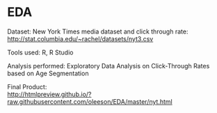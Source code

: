 # EDA

Dataset: New York Times media dataset and click through rate: http://stat.columbia.edu/~rachel/datasets/nyt3.csv

Tools used: R, R Studio

Analysis performed: Exploratory Data Analysis on Click-Through Rates based on Age Segmentation

Final Product:  
http://htmlpreview.github.io/?raw.githubusercontent.com/oleeson/EDA/master/nyt.html
